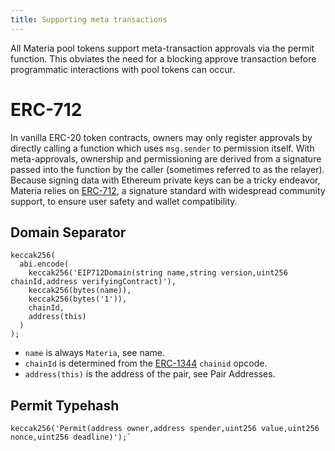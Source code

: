 ```yaml
---
title: Supporting meta transactions
---
```


All Materia pool tokens support meta-transaction approvals via the <Link to='/docs/materia/smart-contracts/pair-erc-20#permit'>permit</Link> function. This obviates the need for a blocking approve transaction before programmatic interactions with pool tokens can occur.

# ERC-712

In vanilla ERC-20 token contracts, owners may only register approvals by directly calling a function which uses `msg.sender` to permission itself. With meta-approvals, ownership and permissioning are derived from a signature passed into the function by the caller (sometimes referred to as the relayer). Because signing data with Ethereum private keys can be a tricky endeavor, Materia relies on [ERC-712](https://eips.ethereum.org/EIPS/eip-712), a signature standard with widespread community support, to ensure user safety and wallet compatibility.

## Domain Separator

```solidity
keccak256(
  abi.encode(
    keccak256('EIP712Domain(string name,string version,uint256 chainId,address verifyingContract)'),
    keccak256(bytes(name)),
    keccak256(bytes('1')),
    chainId,
    address(this)
  )
);
```

- `name` is always `Materia`, see <Link to='/docs/materia/smart-contracts/pair-erc-20#name'>name</Link>.
- `chainId` is determined from the [ERC-1344](https://ethereum-magicians.org/t/eip-1344-add-chain-id-opcode/1131) `chainid` opcode.
- `address(this)` is the address of the pair, see <Link to='/docs/materia/javascript-SDK/getting-pair-addresses/'>Pair Addresses</Link>.

## Permit Typehash

```solidity
keccak256('Permit(address owner,address spender,uint256 value,uint256 nonce,uint256 deadline)');`
```
